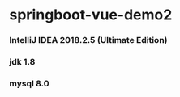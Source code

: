 # springboot-vue-demo2

###  IntelliJ IDEA 2018.2.5 (Ultimate Edition)
###  jdk 1.8
###  mysql 8.0


